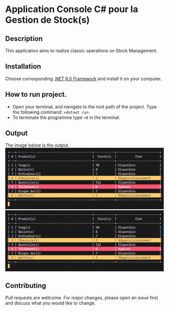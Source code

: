 # Application Console C# pour la Gestion de Stock(s)

## Description

This application aims to realize classic operations on Stock Management.

## Installation

Choose corresponding [.NET 6.0 Framework](https://dotnet.microsoft.com/en-us/download) and install it on your computer.

## How to run project.

* Open your terminal, and navigate to the root path of the project. Type the following command: ```>dotnet run```
* To terminate the programme type ```>0``` in the terminal.

## Output

The image below is the output.
<img src="./output.png">
![img](./output.PNG)

## Contributing

Pull requests are wellcome. For major changes, please open an issue first and discuss what you would like to change.
